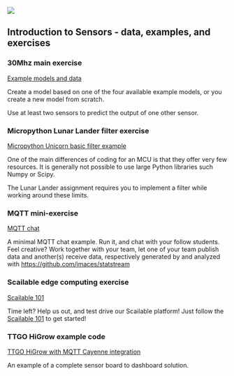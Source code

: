 ![](images/sensor.png)

## Introduction to Sensors - data, examples, and exercises

### 30Mhz main exercise

[Example models and data](30mhz)

Create a model based on one of the four available example models, or you create a new model from scratch. 

Use at least two sensors to predict the output of one other sensor.

### Micropython Lunar Lander filter exercise

[Micropython Unicorn basic filter example](micropython)

One of the main differences of coding for an MCU is that they offer very few resources. It is generally not possible to use large Python libraries such Numpy or Scipy.

The Lunar Lander assignment requires you to implement a filter while working around these limits.

### MQTT mini-exercise

[MQTT chat](mqtt)

A minimal MQTT chat example. Run it, and chat with your follow students. Feel creative? Work together with your team, let one of your team publish data and another(s) receive data, respectively generated by and analyzed with https://github.com/jmaces/statstream

### Scailable edge computing exercise

[Scailable 101](https://github.com/scailable/sclbl-tutorials/blob/master/sclbl-101-getting-started/README.md)

Time left? Help us out, and test drive our Scailable platform! Just follow the [Scailable 101](https://github.com/scailable/sclbl-tutorials/blob/master/sclbl-101-getting-started/README.md) to get started! 

### TTGO HiGrow example code

[TTGO HiGrow with MQTT Cayenne integration](higrow)

An example of a complete sensor board to dashboard solution. 



